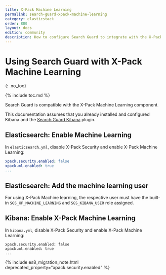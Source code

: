 ```yaml
---
title: X-Pack Machine Learning
permalink: search-guard-xpack-machine-learning
category: elasticstack
order: 800
layout: docs
edition: community
description: How to configure Search Guard to integrate with the X-Pack Machine Learning for Elasticsearch
---
```

<!---
Copyright 2022 floragunn GmbH
-->
# Using Search Guard with X-Pack Machine Learning
{: .no_toc}

{% include toc.md %}

Search Guard is compatible with the X-Pack Machine Learning component. 

This documentation assumes that you already installed and configured Kibana and the [Search Guard Kibana](../_docs_kibana/kibana_installation.md) plugin.

## Elasticsearch: Enable Machine Learning

In `elasticsearch.yml`, disable X-Pack Security and enable X-Pack Machine Learning:

```yaml
xpack.security.enabled: false
xpack.ml.enabled: true
...
```

## Elasticsearch: Add the machine learning user

For using  X-Pack Machine learning, the respective user must have the built-in `SGS_XP_MACHINE_LEARNING` and `SGS_KIBANA_USER` role assigned.

## Kibana: Enable X-Pack Machine Learning

In `kibana.yml`, disable X-Pack Security and enable X-Pack Machine Learning:

```
xpack.security.enabled: false
xpack.ml.enabled: true
...
```

{% include es8_migration_note.html deprecated_property="xpack.security.enabled" %}
